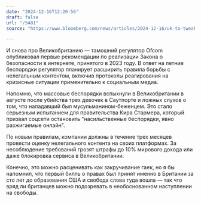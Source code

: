 ```yaml
---
date: "2024-12-16T12:20:56"
draft: false
url: "/5481"
source: "https://www.bloomberg.com/news/articles/2024-12-16/uk-to-tweak-social-media-rules-in-response-to-summer-riots?srnd=phx-technology"

---
```


И снова про Великобританию — тамошний регулятор Ofcom опубликовал первые рекомендации по реализации Закона о безопасности в интернете, принятого в 2023 году. В ответ на летние беспорядки регулятор планирует расширить правила борьбы с нелегальным контентом, включив протоколы реагирования на кризисные ситуации применительно к социальным медиа.

Напомню, что массовые беспорядки вспыхнули в Великобритании в августе после убийства трех девочек в Саутпорте и ложных слухов о том, что нападавший был мусульманином-беженцем. Это стало серьезным испытанием для правительства Кира Стармера, который призвал соцсети остановить "насильственные беспорядки, явно разжигаемые онлайн". 

По новым правилам, компании должны в течение трех месяцев провести оценку нелегального контента на своих платформах. За несоблюдение требований грозят штрафы до 10% мирового дохода или даже блокировка сервиса в Великобритании.

Конечно, это можно расценивать как закручивание гаек, но я бы напомнил, что первый билль о правах был принят именно в Британии за сто лет до образования США и свобода слова туда вошла — так что вряд ли британцев можно подозревать в необоснованном наступлении на свободы.
